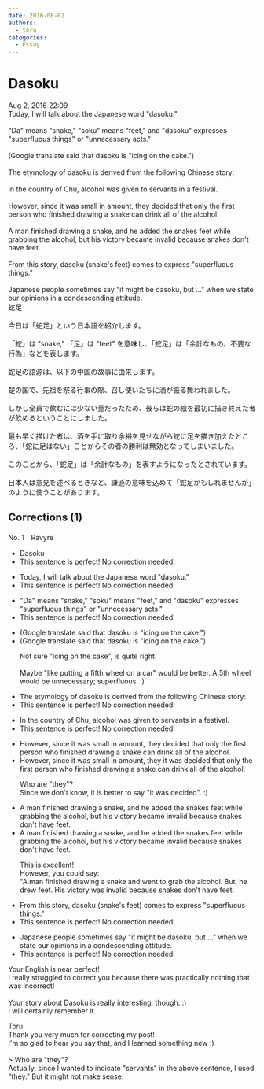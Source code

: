 ```yaml
---
date: 2016-08-02
authors:
  - toru
categories:
  - Essay
---
```


<h1 id="subject_show">Dasoku</h1>
<div class="date">Aug 2, 2016 22:09</div>
<div id="post"><div id="body_show_ori">
Today, I will talk about the Japanese word "dasoku."<br/><br/>"Da" means "snake," "soku" means "feet," and "dasoku" expresses "superfluous things" or "unnecessary acts."<br/><br/>(Google translate said that dasoku is "icing on the cake.")<br/><br/>The etymology of dasoku is derived from the following Chinese story:<br/><br/>In the country of Chu, alcohol was given to servants in a festival.<br/><br/>However, since it was small in amount, they decided that only the first person who finished drawing a snake can drink all of the alcohol.<br/><br/>A man finished drawing a snake, and he added the snakes feet while grabbing the alcohol, but his victory became invalid because snakes don't have feet.<br/><br/>From this story, dasoku (snake's feet) comes to express "superfluous things."<br/><br/>Japanese people sometimes say "it might be dasoku, but ..." when we state our opinions in a condescending attitude.
</div></div>

<!-- more -->

<div id="post_ja"><div id="body_show_mo">
蛇足<br/><br/>今日は「蛇足」という日本語を紹介します。<br/><br/>「蛇」は "snake," 「足」は "feet" を意味し、「蛇足」は「余計なもの、不要な行為」などを表します。<br/><br/>蛇足の語源は、以下の中国の故事に由来します。<br/><br/>楚の国で、先祖を祭る行事の際、召し使いたちに酒が振る舞われました。<br/><br/>しかし全員で飲むには少ない量だったため、彼らは蛇の絵を最初に描き終えた者が飲めるということにしました。<br/><br/>最も早く描けた者は、酒を手に取り余裕を見せながら蛇に足を描き加えたところ、「蛇に足はない」ことからその者の勝利は無効となってしまいました。<br/><br/>このことから、「蛇足」は「余計なもの」を表すようになったとされています。<br/><br/>日本人は意見を述べるときなど、謙遜の意味を込めて「蛇足かもしれませんが」のように使うことがあります。
</div></div>

## Corrections (1)
<div id="block"><div class="first_name"> No. 1　<span class="just_name">Ravyre</span></div><div id="block2">
<ul class="correction_field">
<li class="incorrect">Dasoku</li>
<li class="corrected perfect">This sentence is perfect! No correction needed!</li>
</ul>
<ul class="correction_field">
<li class="incorrect">Today, I will talk about the Japanese word "dasoku."</li>
<li class="corrected perfect">This sentence is perfect! No correction needed!</li>
</ul>
<ul class="correction_field">
<li class="incorrect">"Da" means "snake," "soku" means "feet," and "dasoku" expresses "superfluous things" or "unnecessary acts."</li>
<li class="corrected perfect">This sentence is perfect! No correction needed!</li>
</ul>
<ul class="correction_field">
<li class="incorrect">(Google translate said that dasoku is "icing on the cake.")</li>
<li class="corrected correct">
(Google translate said that dasoku is "icing on the cake.")
<p class="correction_comment">Not sure "icing on the cake", is quite right.<br/><br/>Maybe "like putting a fifth wheel on a car" would be better. A 5th wheel would be unnecessary; superfluous. :)</p>
</li>
</ul>
<ul class="correction_field">
<li class="incorrect">The etymology of dasoku is derived from the following Chinese story:</li>
<li class="corrected perfect">This sentence is perfect! No correction needed!</li>
</ul>
<ul class="correction_field">
<li class="incorrect">In the country of Chu, alcohol was given to servants in a festival.</li>
<li class="corrected perfect">This sentence is perfect! No correction needed!</li>
</ul>
<ul class="correction_field">
<li class="incorrect">However, since it was small in amount, they decided that only the first person who finished drawing a snake can drink all of the alcohol.</li>
<li class="corrected correct">
However, since it was small in amount, <span class="sline">they</span> <span class="f_red">it</span><span class="f_red"> was</span> decided that only the first person who finished drawing a snake can drink all of the alcohol.
<p class="correction_comment">Who are "they"?<br/>Since we don't know, it is better to say "it was decided". :)</p>
</li>
</ul>
<ul class="correction_field">
<li class="incorrect">A man finished drawing a snake, and he added the snakes feet while grabbing the alcohol, but his victory became invalid because snakes don't have feet.</li>
<li class="corrected correct">
A man finished drawing a snake, and he added the snakes feet while grabbing the alcohol, but his victory became invalid because snakes don't have feet.
<p class="correction_comment">This is excellent!<br/>However, you could say:<br/>"A man finished drawing a snake and went to grab the alcohol. But, he drew feet. His victory was invalid because snakes don't have feet.</p>
</li>
</ul>
<ul class="correction_field">
<li class="incorrect">From this story, dasoku (snake's feet) comes to express "superfluous things."</li>
<li class="corrected perfect">This sentence is perfect! No correction needed!</li>
</ul>
<ul class="correction_field">
<li class="incorrect">Japanese people sometimes say "it might be dasoku, but ..." when we state our opinions in a condescending attitude.</li>
<li class="corrected perfect">This sentence is perfect! No correction needed!</li>
</ul>
<p class="comment_small">
 Your English is near perfect!
 <br/>
 I really struggled to correct you because there was practically nothing that was incorrect!
 <br/>
 <br/>
 Your story about Dasoku is really interesting, though. :)
 <br/>
 I will certainly remember it.
</p>

</div><div class="name"><span class="just_name">Toru</span><br>
Thank you very much for correcting my post!<br/>I'm so glad to hear you say that, and I learned something new :)<br/><br/>&gt; Who are "they"?<br/>Actually, since I wanted to indicate "servants" in the above sentence, I used "they." But it might not make sense.
</div>
</div>
